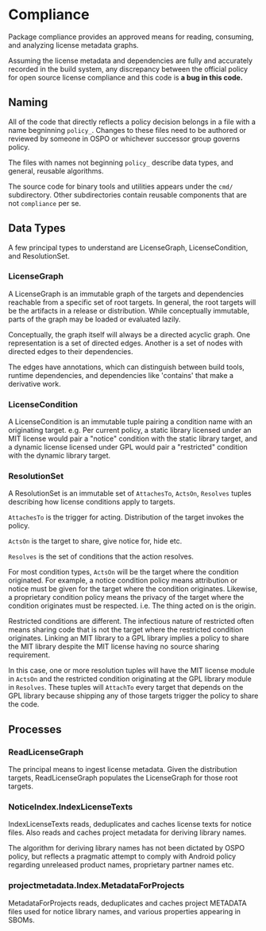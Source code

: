 # Compliance

<!-- Much of this content appears too in doc.go
When changing this file consider whether the change also applies to doc.go -->

Package compliance provides an approved means for reading, consuming, and
analyzing license metadata graphs.

Assuming the license metadata and dependencies are fully and accurately
recorded in the build system, any discrepancy between the official policy for
open source license compliance and this code is **a bug in this code.**

## Naming

All of the code that directly reflects a policy decision belongs in a file with
a name begninning `policy_`. Changes to these files need to be authored or
reviewed by someone in OSPO or whichever successor group governs policy.

The files with names not beginning `policy_` describe data types, and general,
reusable algorithms.

The source code for binary tools and utilities appears under the `cmd/`
subdirectory. Other subdirectories contain reusable components that are not
`compliance` per se.

## Data Types

A few principal types to understand are LicenseGraph, LicenseCondition, and
ResolutionSet.

### LicenseGraph

A LicenseGraph is an immutable graph of the targets and dependencies reachable
from a specific set of root targets. In general, the root targets will be the
artifacts in a release or distribution. While conceptually immutable, parts of
the graph may be loaded or evaluated lazily.

Conceptually, the graph itself will always be a directed acyclic graph. One
representation is a set of directed edges. Another is a set of nodes with
directed edges to their dependencies.

The edges have annotations, which can distinguish between build tools, runtime
dependencies, and dependencies like 'contains' that make a derivative work.

### LicenseCondition

A LicenseCondition is an immutable tuple pairing a condition name with an
originating target. e.g. Per current policy, a static library licensed under an
MIT license would pair a "notice" condition with the static library target, and
a dynamic license licensed under GPL would pair a "restricted" condition with
the dynamic library target.

### ResolutionSet

A ResolutionSet is an immutable set of `AttachesTo`, `ActsOn`, `Resolves`
tuples describing how license conditions apply to targets.

`AttachesTo` is the trigger for acting. Distribution of the target invokes
the policy.

`ActsOn` is the target to share, give notice for, hide etc.

`Resolves` is the set of conditions that the action resolves.

For most condition types, `ActsOn` will be the target where the condition
originated. For example, a notice condition policy means attribution or notice
must be given for the target where the condition originates. Likewise, a
proprietary condition policy means the privacy of the target where the
condition originates must be respected. i.e. The thing acted on is the origin.

Restricted conditions are different. The infectious nature of restricted often
means sharing code that is not the target where the restricted condition
originates. Linking an MIT library to a GPL library implies a policy to share
the MIT library despite the MIT license having no source sharing requirement.

In this case, one or more resolution tuples will have the MIT license module in
`ActsOn` and the restricted condition originating at the GPL library module in
`Resolves`. These tuples will `AttachTo` every target that depends on the GPL
library because shipping any of those targets trigger the policy to share the
code.

## Processes

### ReadLicenseGraph

The principal means to ingest license metadata. Given the distribution targets,
ReadLicenseGraph populates the LicenseGraph for those root targets.

### NoticeIndex.IndexLicenseTexts

IndexLicenseTexts reads, deduplicates and caches license texts for notice
files. Also reads and caches project metadata for deriving library names.

The algorithm for deriving library names has not been dictated by OSPO policy,
but reflects a pragmatic attempt to comply with Android policy regarding
unreleased product names, proprietary partner names etc.

### projectmetadata.Index.MetadataForProjects

MetadataForProjects reads, deduplicates and caches project METADATA files used
for notice library names, and various properties appearing in SBOMs.
